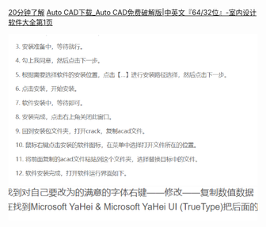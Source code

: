 
[20分钟了解](https://www.bilibili.com/video/BV1Jf4y1Y7eY/?spm_id_from=333.337.search-card.all.click&vd_source=2f6e531d9d833ca7fdcd8c5bb99bd1bb)
[Auto CAD下载\_Auto CAD免费破解版|中英文『64/32位』-室内设计软件大全第1页](https://www.znztool.com/software/rjacad.html)

![](assets/截图_20230926131242.png)
![](assets/截图_20231022174514.png)